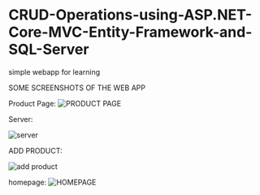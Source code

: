 # CRUD-Operations-using-ASP.NET-Core-MVC-Entity-Framework-and-SQL-Server
simple webapp for learning


SOME SCREENSHOTS OF THE WEB APP 

Product Page:
![PRODUCT PAGE](https://github.com/user-attachments/assets/293306c8-8946-4eca-9143-d141655d4de9)

Server:

![server](https://github.com/user-attachments/assets/3e6a72ce-afbd-4038-8558-f8ab041889c9)

ADD PRODUCT: 

![add product](https://github.com/user-attachments/assets/fd69671b-d9e8-4001-b954-7fb9676a155a)

homepage:
![HOMEPAGE](https://github.com/user-attachments/assets/34c46e06-d4df-4733-8fad-92735434c9be)

